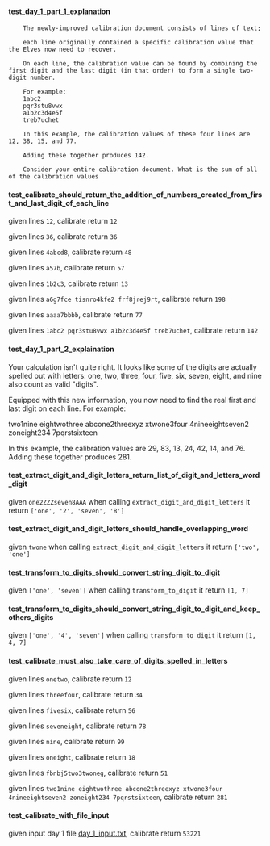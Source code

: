 #### test_day_1_part_1_explanation


        The newly-improved calibration document consists of lines of text; 
        
        each line originally contained a specific calibration value that the Elves now need to recover. 
        
        On each line, the calibration value can be found by combining the first digit and the last digit (in that order) to form a single two-digit number.

        For example:
        1abc2
        pqr3stu8vwx
        a1b2c3d4e5f
        treb7uchet

        In this example, the calibration values of these four lines are 12, 38, 15, and 77. 
        
        Adding these together produces 142.
        
        Consider your entire calibration document. What is the sum of all of the calibration values
 

#### test_calibrate_should_return_the_addition_of_numbers_created_from_first_and_last_digit_of_each_line

given lines ```12```, calibrate return ```12```

given lines ```36```, calibrate return ```36```

given lines ```4abcd8```, calibrate return ```48```

given lines ```a57b```, calibrate return ```57```

given lines ```1b2c3```, calibrate return ```13```

given lines ```a6g7fce
    tisnro4kfe2
    frf8jrej9rt```, calibrate return ```198```

given lines ```aaaa7bbbb```, calibrate return ```77```

given lines ```1abc2
    pqr3stu8vwx
    a1b2c3d4e5f
    treb7uchet```, calibrate return ```142```

#### test_day_1_part_2_explaination


Your calculation isn't quite right. 
It looks like some of the digits are actually spelled out with letters: 
one, two, three, four, five, six, seven, eight, and nine also count as valid "digits".

Equipped with this new information, you now need to find the real first and last digit on each line. For example:

two1nine
eightwothree
abcone2threexyz
xtwone3four
4nineeightseven2
zoneight234
7pqrstsixteen

In this example, the calibration values are 29, 83, 13, 24, 42, 14, and 76. 
Adding these together produces 281.


#### test_extract_digit_and_digit_letters_return_list_of_digit_and_letters_word_digit

given ```one2ZZZseven8AAA``` when calling ```extract_digit_and_digit_letters``` it return ```['one', '2', 'seven', '8']```

#### test_extract_digit_and_digit_letters_should_handle_overlapping_word

given ```twone``` when calling ```extract_digit_and_digit_letters``` it return ```['two', 'one']```

#### test_transform_to_digits_should_convert_string_digit_to_digit

given ```['one', 'seven']``` when calling ```transform_to_digit``` it return ```[1, 7]```

#### test_transform_to_digits_should_convert_string_digit_to_digit_and_keep_others_digits

given ```['one', '4', 'seven']``` when calling ```transform_to_digit``` it return ```[1, 4, 7]```

#### test_calibrate_must_also_take_care_of_digits_spelled_in_letters

given lines ```onetwo```, calibrate return ```12```

given lines ```threefour```, calibrate return ```34```

given lines ```fivesix```, calibrate return ```56```

given lines ```seveneight```, calibrate return ```78```

given lines ```nine```, calibrate return ```99```

given lines ```oneight```, calibrate return ```18```

given lines ```fbnbj5two3twoneg```, calibrate return ```51```

given lines ```two1nine
        eightwothree
        abcone2threexyz
        xtwone3four
        4nineeightseven2
        zoneight234
        7pqrstsixteen```, calibrate return ```281```

#### test_calibrate_with_file_input

given input day 1 file [day_1_input.txt](../day_1_input.txt), calibrate return ```53221```

